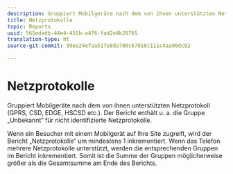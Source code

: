 ```yaml
---
description: Gruppiert Mobilgeräte nach dem von ihnen unterstützten Netzprotokoll (GPRS, CSD, EDGE, HSCSD etc.). Der Bericht enthält u. a. die Gruppe „Unbekannt“ für nicht identifizierte Netzprotokolle.
title: Netzprotokolle
topic: Reports
uuid: 565edadb-44e4-455b-a476-fad2e4b28765
translation-type: ht
source-git-commit: 99ee24efaa517e8da700c67818c111c4aa90dc02

---
```



# Netzprotokolle

Gruppiert Mobilgeräte nach dem von ihnen unterstützten Netzprotokoll (GPRS, CSD, EDGE, HSCSD etc.). Der Bericht enthält u. a. die Gruppe „Unbekannt“ für nicht identifizierte Netzprotokolle.

Wenn ein Besucher mit einem Mobilgerät auf Ihre Site zugreift, wird der Bericht „Netzprotokolle“ um mindestens 1 inkrementiert. Wenn das Telefon mehrere Netzprotokolle unterstützt, werden die entsprechenden Gruppen im Bericht inkrementiert. Somit ist die Summe der Gruppen möglicherweise größer als die Gesamtsumme am Ende des Berichts.
